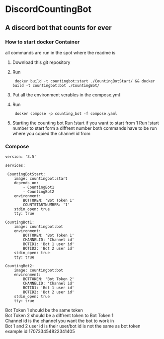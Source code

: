 # DiscordCountingBot
## A discord bot that counts for ever

### How to start docker Container

all commands are run in the spot where the readme is

1. Download this git repository
2. Run
   
        docker build -t countingbot:start ./CountingBotStart/ && docker build -t countingbot:bot ./CountingBot/
4. Put all the environment verables in the compose.yml
5. Run
   
        docker compose -p counting_bot -f compose.yaml
6. Starting the counting bot Run !start if you want to start from 1 Run !start number to start form a diffrent number
   both commands have to be run where you copied the channel id from

### Compose

    version: '3.5'

    services:

     CountingBotStart:
        image: countingbot:start
        depends_on:
            - CountingBot1
            - CountingBot2
        environment:
            BOTTOKEN: 'Bot Token 1'
            COUNTSTARTNUMBER: '1'
        stdin_open: true
        tty: true
      
    CountingBot1:
        image: countingbot:bot
        environment:
            BOTTOKEN: 'Bot Token 1'
            CHANNELID: 'Channel id'
            BOTID1: 'Bot 1 user id'
            BOTID2: 'Bot 2 user id'
        stdin_open: true
        tty: true
    
    CountingBot2:
        image: countingbot:bot
        environment:
            BOTTOKEN: 'Bot Token 2'
            CHANNELID: 'Channel id'
            BOTID1: 'Bot 1 user id'
            BOTID2: 'Bot 2 user id'
        stdin_open: true
        tty: true

Bot Token 1 should be the same token<br>
Bot Token 2 should be a diffrent token to Bot Token 1<br>
Channel id is the channel you want the bot to work in<br>
Bot 1 and 2 user id is their user/bot id is not the same as bot token<br>
example id 170733454822341405
